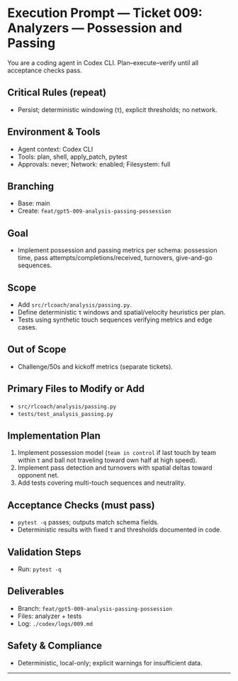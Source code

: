 # Execution Prompt — Ticket 009: Analyzers — Possession and Passing

You are a coding agent in Codex CLI. Plan–execute–verify until all acceptance checks pass.

## Critical Rules (repeat)
- Persist; deterministic windowing (τ), explicit thresholds; no network.

## Environment & Tools
- Agent context: Codex CLI
- Tools: plan, shell, apply_patch, pytest
- Approvals: never; Network: enabled; Filesystem: full

## Branching
- Base: main
- Create: `feat/gpt5-009-analysis-passing-possession`

## Goal
- Implement possession and passing metrics per schema: possession time, pass attempts/completions/received, turnovers, give-and-go sequences.

## Scope
- Add `src/rlcoach/analysis/passing.py`.
- Define deterministic τ windows and spatial/velocity heuristics per plan.
- Tests using synthetic touch sequences verifying metrics and edge cases.

## Out of Scope
- Challenge/50s and kickoff metrics (separate tickets).

## Primary Files to Modify or Add
- `src/rlcoach/analysis/passing.py`
- `tests/test_analysis_passing.py`

## Implementation Plan
1) Implement possession model (`team in control` if last touch by team within τ and ball not traveling toward own half at high speed).
2) Implement pass detection and turnovers with spatial deltas toward opponent net.
3) Add tests covering multi-touch sequences and neutrality.

## Acceptance Checks (must pass)
- `pytest -q` passes; outputs match schema fields.
- Deterministic results with fixed τ and thresholds documented in code.

## Validation Steps
- Run: `pytest -q`

## Deliverables
- Branch: `feat/gpt5-009-analysis-passing-possession`
- Files: analyzer + tests
- Log: `./codex/logs/009.md`

## Safety & Compliance
- Deterministic, local-only; explicit warnings for insufficient data.

---
